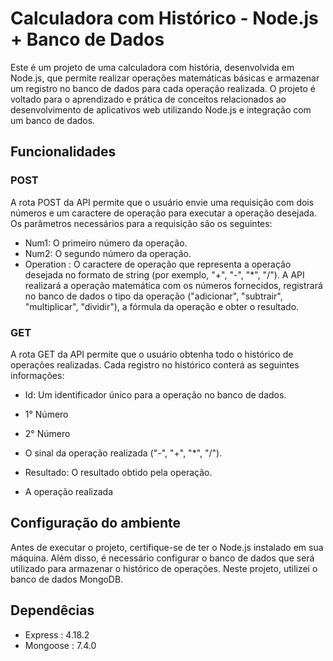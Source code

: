# Calculadora com Histórico - Node.js + Banco de Dados
Este é um projeto de uma calculadora com história, desenvolvida em Node.js, que permite realizar operações matemáticas básicas e armazenar um registro no banco de dados para cada operação realizada. O projeto é voltado para o aprendizado e prática de conceitos relacionados ao desenvolvimento de aplicativos web utilizando Node.js e integração com um banco de dados.

## Funcionalidades

### POST
A rota POST da API permite que o usuário envie uma requisição com dois números e um caractere de operação para executar a operação desejada. Os parâmetros necessários para a requisição são os seguintes:

- Num1: O primeiro número da operação.
- Num2: O segundo número da operação.
- Operation : O caractere de operação que representa a operação desejada no formato de string (por exemplo, "+", "-", "*", "/").
A API realizará a operação matemática com os números fornecidos, registrará no banco de dados o tipo da operação ("adicionar", "subtrair", "multiplicar", "dividir"), a fórmula da operação e obter o resultado.

### GET
A rota GET da API permite que o usuário obtenha todo o histórico de operações realizadas. Cada registro no histórico conterá as seguintes informações:

- Id: Um identificador único para a operação no banco de dados.

- 1° Número  
- 2° Número  
- O sinal da operação realizada ("-", "+", "*", "/").

- Resultado: O resultado obtido pela operação.

- A operação realizada 

## Configuração do ambiente

Antes de executar o projeto, certifique-se de ter o Node.js instalado em sua máquina. Além disso, é necessário configurar o banco de dados que será utilizado para armazenar o histórico de operações. Neste projeto, utilizei o banco de dados MongoDB. 

## Dependêcias
   - Express :  4.18.2
   - Mongoose : 7.4.0
